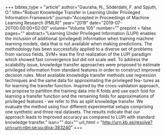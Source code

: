+++
bibtex_type = "article"
author="Gauraha, N., Söderdahl, F. and Spjuth, O."
title="Robust Knowledge Transfer in Learning Under Privileged Information Framework"
journal="Accepted in Proceedings of Machine Learning Research (PMLR)"
year="2019"
date="2019-07-20T00:00:00+02:00"
volume="Volume 105"
number=""
preprint = false
pages=""
abstract="Learning Under Privileged Information (LUPI) enables the inclusion of additional (privileged) information when training machine learning models, data that is not available when making predictions. The methodology has been successfully applied to a diverse set of problems from various fields. SVM+ was the first realization of the LUPI paradigm which showed fast convergence but did not scale well. To address the scalability issue, knowledge transfer approaches were proposed to estimate privileged information from standard features in order to construct improved decision rules. Most available knowledge transfer methods use regression techniques and the same data for approximating the privileged fea- tures as for learning the transfer function. Inspired by the cross-validation approach, we propose to partition the training data into K folds and use each fold for learning a transfer function and the remaining folds for approximations of privileged features - we refer to this as split knowledge transfer. We evaluate the method using four different experimental setups comprising one synthetic and three real datasets. The results indicate that our approach leads to improved accuracy as compared to LUPI with standard knowledge transfer."
issn=""
doi=""
url_html = "http://urn.kb.se/resolve?urn=urn:nbn:se:uu:diva-383240"
+++
